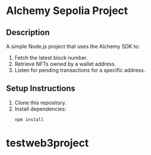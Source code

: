 # Alchemy Sepolia Project

## Description
A simple Node.js project that uses the Alchemy SDK to:
1. Fetch the latest block number.
2. Retrieve NFTs owned by a wallet address.
3. Listen for pending transactions for a specific address.

## Setup Instructions
1. Clone this repository.
2. Install dependencies:
   ```bash
   npm install
# testweb3project
